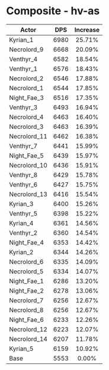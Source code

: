 # Composite - hv-as
| Actor | DPS | Increase |
|---|:---:|:---:|
|Kyrian_1|6980|25.71%|
|Necrolord_9|6668|20.09%|
|Venthyr_4|6582|18.54%|
|Venthyr_1|6576|18.43%|
|Necrolord_2|6546|17.88%|
|Necrolord_1|6544|17.85%|
|Night_Fae_3|6516|17.35%|
|Venthyr_3|6493|16.94%|
|Necrolord_4|6463|16.40%|
|Necrolord_3|6463|16.39%|
|Necrolord_11|6462|16.38%|
|Venthyr_7|6441|15.99%|
|Night_Fae_5|6439|15.97%|
|Necrolord_10|6436|15.91%|
|Venthyr_8|6429|15.78%|
|Venthyr_6|6427|15.75%|
|Necrolord_13|6416|15.54%|
|Kyrian_3|6400|15.26%|
|Venthyr_5|6398|15.22%|
|Kyrian_4|6361|14.56%|
|Venthyr_2|6360|14.54%|
|Night_Fae_4|6353|14.42%|
|Kyrian_2|6344|14.26%|
|Necrolord_6|6335|14.09%|
|Necrolord_5|6334|14.07%|
|Night_Fae_1|6286|13.20%|
|Night_Fae_2|6278|13.06%|
|Necrolord_7|6256|12.67%|
|Necrolord_8|6256|12.67%|
|Night_Fae_6|6233|12.26%|
|Necrolord_12|6223|12.07%|
|Necrolord_14|6207|11.78%|
|Kyrian_5|6159|10.92%|
|Base|5553|0.00%|
